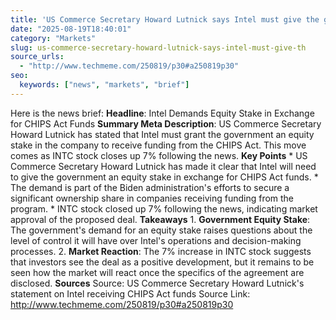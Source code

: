 ```yaml
---
title: 'US Commerce Secretary Howard Lutnick says Intel must give the government an equity stake in the company in return for CHIPS Act funds; INTC closes up 7% (CNBC)'
date: "2025-08-19T18:40:01"
category: "Markets"
slug: us-commerce-secretary-howard-lutnick-says-intel-must-give-th
source_urls:
  - "http://www.techmeme.com/250819/p30#a250819p30"
seo:
  keywords: ["news", "markets", "brief"]
---
```

Here is the news brief:  **Headline**: Intel Demands Equity Stake in Exchange for CHIPS Act Funds  **Summary Meta Description**: US Commerce Secretary Howard Lutnick has stated that Intel must grant the government an equity stake in the company to receive funding from the CHIPS Act. This move comes as INTC stock closes up 7% following the news.  **Key Points**  * US Commerce Secretary Howard Lutnick has made it clear that Intel will need to give the government an equity stake in exchange for CHIPS Act funds. * The demand is part of the Biden administration's efforts to secure a significant ownership share in companies receiving funding from the program. * INTC stock closed up 7% following the news, indicating market approval of the proposed deal.  **Takeaways**  1. **Government Equity Stake**: The government's demand for an equity stake raises questions about the level of control it will have over Intel's operations and decision-making processes. 2. **Market Reaction**: The 7% increase in INTC stock suggests that investors see the deal as a positive development, but it remains to be seen how the market will react once the specifics of the agreement are disclosed.  **Sources** Source: US Commerce Secretary Howard Lutnick's statement on Intel receiving CHIPS Act funds Source Link: http://www.techmeme.com/250819/p30#a250819p30 
